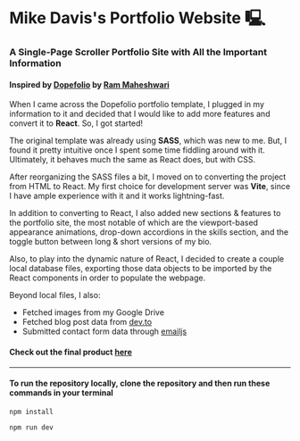 # Mike Davis's Portfolio Website 🖳

### A Single-Page Scroller Portfolio Site with All the Important Information

#### Inspired by [Dopefolio](https://github.com/rammcodes/Dopefolio) by [Ram Maheshwari](https://github.com/rammcodes)

When I came across the Dopefolio portfolio template, I plugged in my information to it and decided that I would like to add more features and convert it to **React**. So, I got started!

The original template was already using **SASS**, which was new to me. But, I found it pretty intuitive once I spent some time fiddling around with it. Ultimately, it behaves much the same as React does, but with CSS.

After reorganizing the SASS files a bit, I moved on to converting the project from HTML to React. My first choice for development server was **Vite**, since I have ample experience with it and it works lightning-fast.

In addition to converting to React, I also added new sections & features to the portfolio site, the most notable of which are the viewport-based appearance animations, drop-down accordions in the skills section, and the toggle button between long & short versions of my bio.

Also, to play into the dynamic nature of React, I decided to create a couple local database files, exporting those data objects to be imported by the React components in order to populate the webpage.

Beyond local files, I also:
- Fetched images from my Google Drive
- Fetched blog post data from [dev.to](https://dev.to/mikedavissoftware)
- Submitted contact form data through [emailjs](https://www.emailjs.com/)

#### Check out the final product [here](https://mikedavissoftware.com/)

---

#### To run the repository locally, clone the repository and then run these commands in your terminal

```
npm install

npm run dev
```
